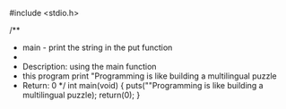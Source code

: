 #include  <stdio.h>

/**
* main - print the string in the put function
*
* Description: using the main function
* this program print "Programming is like building a multilingual puzzle
* Return: 0
*/
int main(void)
{
      puts("\"Programming is like building a multilingual puzzle);
      return(0);
}
